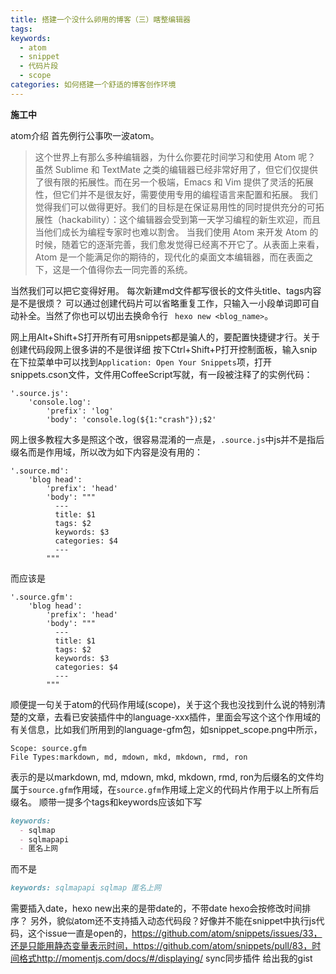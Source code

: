```yaml
---
title: 搭建一个没什么卵用的博客（三）瞎整编辑器
tags:
keywords:
  - atom
  - snippet
  - 代码片段
  - scope
categories: 如何搭建一个舒适的博客创作环境
---
```

**施工中**
<!-- more -->
atom介绍
首先例行公事吹一波atom。
>这个世界上有那么多种编辑器，为什么你要花时间学习和使用 Atom 呢？
虽然 Sublime 和 TextMate 之类的编辑器已经非常好用了，但它们仅提供了很有限的拓展性。而在另一个极端，Emacs 和 Vim 提供了灵活的拓展性，但它们并不是很友好，需要使用专用的编程语言来配置和拓展。
我们觉得我们可以做得更好。我们的目标是在保证易用性的同时提供充分的可拓展性（hackability）：这个编辑器会受到第一天学习编程的新生欢迎，而且当他们成长为编程专家时也难以割舍。
当我们使用 Atom 来开发 Atom 的时候，随着它的逐渐完善，我们愈发觉得已经离不开它了。从表面上来看，Atom 是一个能满足你的期待的，现代化的桌面文本编辑器，而在表面之下，这是一个值得你去一同完善的系统。

当然我们可以把它变得好用。
每次新建md文件都写很长的文件头title、tags内容是不是很烦？
可以通过创建代码片可以省略重复工作，只输入一小段单词即可自动补全。当然了你也可以切出去换命令行 ` hexo new <blog_name>`。

网上用Alt+Shift+S打开所有可用snippets都是骗人的，要配置快捷键才行。关于创建代码段网上很多讲的不是很详细
按下Ctrl+Shift+P打开控制面板，输入snip在下拉菜单中可以找到`Application: Open Your Snippets`项，打开snippets.cson文件，文件用CoffeeScript写就，有一段被注释了的实例代码：
```CSON
'.source.js':
    'console.log':
        'prefix': 'log'
        'body': 'console.log(${1:"crash"});$2'
```
网上很多教程大多是照这个改，很容易混淆的一点是，`.source.js`中js并不是指后缀名而是作用域，所以改为如下内容是没有用的：
```CSON
'.source.md':
    'blog head':
        'prefix': 'head'
        'body': """
          ---
          title: $1
          tags: $2
          keywords: $3
          categories: $4
          ---
        """
```
而应该是
```CSON
'.source.gfm':
    'blog head':
        'prefix': 'head'
        'body': """
          ---
          title: $1
          tags: $2
          keywords: $3
          categories: $4
          ---
        """
```
顺便提一句关于atom的代码作用域(scope)，关于这个我也没找到什么说的特别清楚的文章，去看已安装插件中的language-xxx插件，里面会写这个这个作用域的有关信息，比如我们所用到的language-gfm包，如snippet_scope.png中所示，
```
Scope: source.gfm
File Types:markdown, md, mdown, mkd, mkdown, rmd, ron
```
表示的是以markdown, md, mdown, mkd, mkdown, rmd, ron为后缀名的文件均属于`source.gfm`作用域，在`source.gfm`作用域上定义的代码片作用于以上所有后缀名。
顺带一提多个tags和keywords应该如下写
```markdown
keywords:
  - sqlmap
  - sqlmapapi
  - 匿名上网
```
而不是
```markdown
keywords: sqlmapapi sqlmap 匿名上网
```
需要插入date，hexo new出来的是带date的，不带date hexo会按修改时间排序？
另外，貌似atom还不支持插入动态代码段？好像并不能在snippet中执行js代码，这个issue一直是open的，https://github.com/atom/snippets/issues/33，还是只能用静态变量表示时间，https://github.com/atom/snippets/pull/83，时间格式http://momentjs.com/docs/#/displaying/
sync同步插件
给出我的gist
